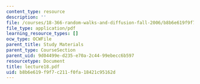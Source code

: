 ```yaml
---
content_type: resource
description: ''
file: /courses/18-366-random-walks-and-diffusion-fall-2006/b8b6e619f9f7c211f0fa18421c95162d_lecture18.pdf
file_type: application/pdf
learning_resource_types: []
ocw_type: OCWFile
parent_title: Study Materials
parent_type: CourseSection
parent_uid: 9d04499e-d235-e70a-2c44-99ebecc6b597
resourcetype: Document
title: lecture18.pdf
uid: b8b6e619-f9f7-c211-f0fa-18421c95162d
---
```

